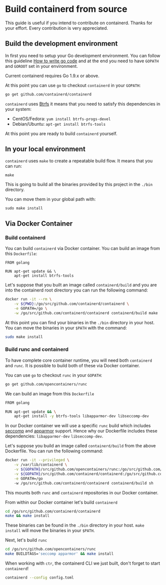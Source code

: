 # Build containerd from source

This guide is useful if you intend to contribute on containerd. Thanks for your
effort. Every contribution is very appreciated.

## Build the development environment

In first you need to setup your Go development environment. You can follow this
guideline [How to write go code](https://golang.org/doc/code.html) and at the
end you need to have `GOPATH` and `GOROOT` set in your environment.

Current containerd requires Go 1.9.x or above.

At this point you can use `go` to checkout `containerd` in your `GOPATH`:

```sh
go get github.com/containerd/containerd
```

`containerd` uses [Btrfs](https://en.wikipedia.org/wiki/Btrfs) it means that you
need to satisfy this dependencies in your system:

* CentOS/Fedora: `yum install btrfs-progs-devel`
* Debian/Ubuntu: `apt-get install btrfs-tools`

At this point you are ready to build `containerd` yourself.

## In your local environment

`containerd` uses `make` to create a repeatable build flow. It means that you
can run:

```sudo
make
```

This is going to build all the binaries provided by this project in the `./bin`
directory.

You can move them in your global path with:

```sudo
sudo make install
```

## Via Docker Container

### Build containerd

You can build `containerd` via Docker container. You can build an image from
this `Dockerfile`:

```
FROM golang

RUN apt-get update && \
    apt-get install btrfs-tools
```

Let's suppose that you built an image called `containerd/build` and you are into
the containerd root directory you can run the following command:

```sh
docker run -it --rm \
    -v ${PWD}:/go/src/github.com/containerd/containerd \
    -e GOPATH=/go \
    -w /go/src/github.com/containerd/containerd containerd/build make
```

At this point you can find your binaries in the `./bin` directory in your host.
You can move the binaries in your `$PATH` with the command:

```sh
sudo make install
```

### Build runc and containerd

To have complete core container runtime, you will need both `containerd` and `runc`. It is possible to build both of these via Docker container.

You can use `go` to checkout `runc` in your `GOPATH`:

```sh
go get github.com/opencontainers/runc
```

We can build an image from this `Dockerfile`

```sh
FROM golang

RUN apt-get update && \
    apt-get install -y btrfs-tools libapparmor-dev libseccomp-dev

```

In our Docker container we will use a specific `runc` build which includes [seccomp](https://en.wikipedia.org/wiki/seccomp) and [apparmor](https://en.wikipedia.org/wiki/AppArmor) support. Hence why our Dockerfile includes these dependencies: `libapparmor-dev` `libseccomp-dev`.

Let's suppose you build an image called `containerd/build` from the above Dockerfile. You can run the following command:

```sh
docker run -it --privileged \
    -v /var/lib/containerd \
    -v ${GOPATH}/src/github.com/opencontainers/runc:/go/src/github.com/opencontainers/runc \
    -v ${GOPATH}/src/github.com/containerd/containerd:/go/src/github.com/containerd/containerd \
    -e GOPATH=/go
    -w /go/src/github.com/containerd/containerd containerd/build sh
```

This mounts both `runc` and `containerd` repositories in our Docker container.

From within our Docker container let's build `containerd`

```sh
cd /go/src/github.com/containerd/containerd
make && make install
```

These binaries can be found in the `./bin` directory in your host.
`make install` will move the binaries in your `$PATH`.

Next, let's build `runc`

```sh
cd /go/src/github.com/opencontainers/runc
make BUILDTAGS='seccomp apparmor' && make install
```

When working with `ctr`, the containerd CLI we just built, don't forget to start `containerd`!

```sh
containerd --config config.toml
```
